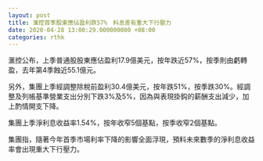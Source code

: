 ```yaml
---
layout: post
title: 滙控首季股東應佔盈利跌57%　料息差有重大下行壓力
date: 2020-04-28 13:00:29.000000000 +08:00
categories: rthk
---
```


滙控公布，上季普通股股東應佔盈利17.9億美元，按年跌近57%，按季則由虧轉盈，去年第4季蝕近55.1億元。

另外，集團上季經調整除稅前盈利30.4億美元，按年跌51%，按季跌30%。經調整及列帳基準營業支出分別下跌3%及5%，因為與表現掛鈎的薪酬支出減少，加上酌情開支下降。
 
集團上季淨利息收益率1.54%，按年收窄5個基點，按季收窄2個基點。

集團指，隨著今年首季市場利率下降的影響全面浮現，預料未來數季的淨利息收益率會出現重大下行壓力。
